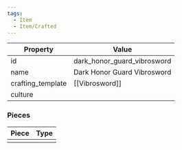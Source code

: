 ```yaml
---
tags:
  - Item
  - Item/Crafted
---
```


| Property          | Value                       |
| ----------------- | --------------------------- |
| id                | dark_honor_guard_vibrosword |
| name              | Dark Honor Guard Vibrosword |
| crafting_template | [[Vibrosword]]              |
| culture           |                             |

### Pieces
| Piece | Type |
| ----- | ---- |
|       |      |


